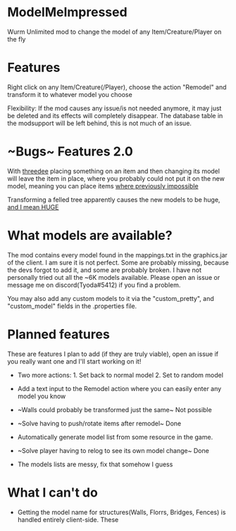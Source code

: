 # ModelMeImpressed
Wurm Unlimited mod to change the model of any Item/Creature/Player on the fly

# Features
Right click on any Item/Creature(/Player), choose the action "Remodel" and transform it to whatever model you choose

Flexibility: If the mod causes any issue/is not needed anymore, it may just be deleted and its effects will completely disappear. The database table in the modsupport will be left behind, this is not much of an issue.

# ~Bugs~ Features 2.0
With <a href="https://github.com/bdew-wurm/threedee">threedee</a> placing something on an item and then changing its model will leave the item in place, where you probably could not put it on the new model, meaning you can place items <a href="https://wurmcw.ddns.net/images/after.png">where previously impossible</a>

Transforming a felled tree apparently causes the new models to be huge, <a href="https://wurmcw.ddns.net/images/unicornforscale.png">and I mean HUGE</a>

# What models are available?
The mod contains every model found in the mappings.txt in the graphics.jar of the client. I am sure it is not perfect. Some are probably missing, because the devs forgot to add it, and some are probably broken. I have not personally tried out all the ~6K models available. Please open an issue or message me on discord(Tyoda#5412) if you find a problem.

You may also add any custom models to it via the "custom_pretty", and "custom_model" fields in the .properties file.

# Planned features
These are features I plan to add (if they are truly viable), open an issue if you really want one and I'll start working on it!

 - Two more actions: 1. Set back to normal model 2. Set to random model

 - Add a text input to the Remodel action where you can easily enter any model you know

 - ~Walls could probably be transformed just the same~ Not possible

 - ~Solve having to push/rotate items after remodel~ Done

 - Automatically generate model list from some resource in the game.

 - ~Solve player having to relog to see its own model change~ Done
 
 - The models lists are messy, fix that somehow I guess

# What I can't do
 - Getting the model name for structures(Walls, Florrs, Bridges, Fences) is handled entirely client-side. These 
